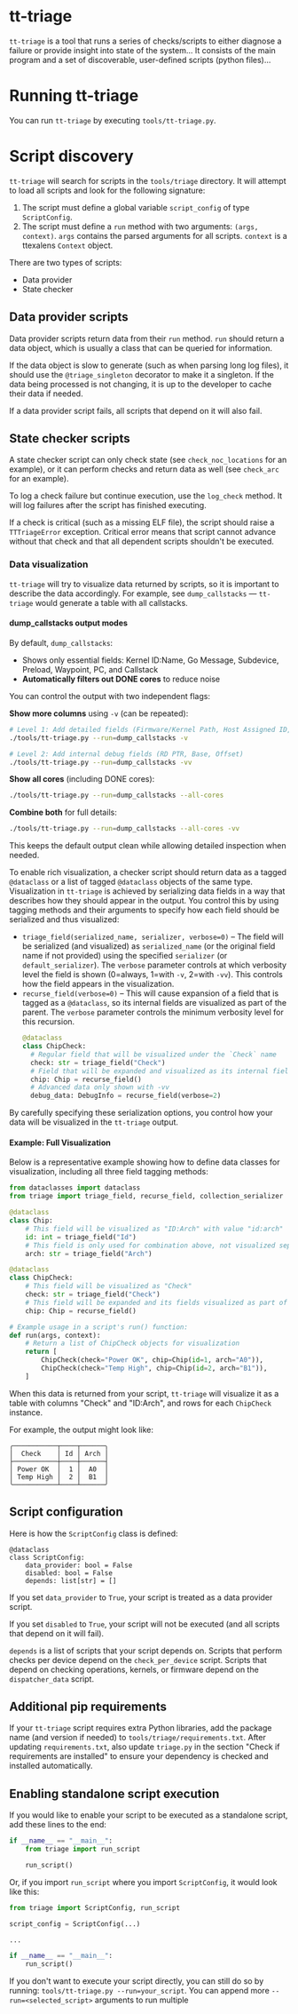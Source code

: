 # tt-triage

`tt-triage` is a tool that runs a series of checks/scripts to either diagnose a failure or provide insight into state of the system... It consists of the main program and a set of discoverable, user-defined scripts (python files)...

# Running tt-triage

You can run `tt-triage` by executing `tools/tt-triage.py`.

# Script discovery

`tt-triage` will search for scripts in the `tools/triage` directory. It will attempt to load all scripts and look for the following signature:
1. The script must define a global variable `script_config` of type `ScriptConfig`.
2. The script must define a `run` method with two arguments: `(args, context)`. `args` contains the parsed arguments for all scripts. `context` is a ttexalens `Context` object.

There are two types of scripts:
- Data provider
- State checker

## Data provider scripts

Data provider scripts return data from their `run` method. `run` should return a data object, which is usually a class that can be queried for information.

If the data object is slow to generate (such as when parsing long log files), it should use the `@triage_singleton` decorator to make it a singleton. If the data being processed is not changing, it is up to the developer to cache their data if needed.

If a data provider script fails, all scripts that depend on it will also fail.

## State checker scripts

A state checker script can only check state (see `check_noc_locations` for an example), or it can perform checks and return data as well (see `check_arc` for an example).

To log a check failure but continue execution, use the `log_check` method. It will log failures after the script has finished executing.

If a check is critical (such as a missing ELF file), the script should raise a `TTTriageError` exception. Critical error means that script cannot advance without that check and that all dependent scripts shouldn't be executed.

### Data visualization

`tt-triage` will try to visualize data returned by scripts, so it is important to describe the data accordingly. For example, see `dump_callstacks` — `tt-triage` would generate a table with all callstacks.

#### dump_callstacks output modes

By default, `dump_callstacks`:
- Shows only essential fields: Kernel ID:Name, Go Message, Subdevice, Preload, Waypoint, PC, and Callstack
- **Automatically filters out DONE cores** to reduce noise

You can control the output with two independent flags:

**Show more columns** using `-v` (can be repeated):
```bash
# Level 1: Add detailed fields (Firmware/Kernel Path, Host Assigned ID, Kernel Offset)
./tools/tt-triage.py --run=dump_callstacks -v

# Level 2: Add internal debug fields (RD PTR, Base, Offset)
./tools/tt-triage.py --run=dump_callstacks -vv
```

**Show all cores** (including DONE cores):
```bash
./tools/tt-triage.py --run=dump_callstacks --all-cores
```

**Combine both** for full details:
```bash
./tools/tt-triage.py --run=dump_callstacks --all-cores -vv
```

This keeps the default output clean while allowing detailed inspection when needed.

To enable rich visualization, a checker script should return data as a tagged `@dataclass` or a list of tagged `@dataclass` objects of the same type. Visualization in `tt-triage` is achieved by serializing data fields in a way that describes how they should appear in the output. You control this by using tagging methods and their arguments to specify how each field should be serialized and thus visualized:
- `triage_field(serialized_name, serializer, verbose=0)` – The field will be serialized (and visualized) as `serialized_name` (or the original field name if not provided) using the specified `serializer` (or `default_serializer`). The `verbose` parameter controls at which verbosity level the field is shown (0=always, 1=with `-v`, 2=with `-vv`). This controls how the field appears in the visualization.
- `recurse_field(verbose=0)` – This will cause expansion of a field that is tagged as a `@dataclass`, so its internal fields are visualized as part of the parent. The `verbose` parameter controls the minimum verbosity level for this recursion.
  ```python
  @dataclass
  class ChipCheck:
    # Regular field that will be visualized under the `Check` name
    check: str = triage_field("Check")
    # Field that will be expanded and visualized as its internal fields (see previous example)
    chip: Chip = recurse_field()
    # Advanced data only shown with -vv
    debug_data: DebugInfo = recurse_field(verbose=2)
  ```

By carefully specifying these serialization options, you control how your data will be visualized in the `tt-triage` output.

#### Example: Full Visualization

Below is a representative example showing how to define data classes for visualization, including all three field tagging methods:

```python
from dataclasses import dataclass
from triage import triage_field, recurse_field, collection_serializer

@dataclass
class Chip:
    # This field will be visualized as "ID:Arch" with value "id:arch"
    id: int = triage_field("Id")
    # This field is only used for combination above, not visualized separately
    arch: str = triage_field("Arch")

@dataclass
class ChipCheck:
    # This field will be visualized as "Check"
    check: str = triage_field("Check")
    # This field will be expanded and its fields visualized as part of ChipCheck
    chip: Chip = recurse_field()

# Example usage in a script's run() function:
def run(args, context):
    # Return a list of ChipCheck objects for visualization
    return [
        ChipCheck(check="Power OK", chip=Chip(id=1, arch="A0")),
        ChipCheck(check="Temp High", chip=Chip(id=2, arch="B1")),
    ]
```

When this data is returned from your script, `tt-triage` will visualize it as a table with columns "Check" and "ID:Arch", and rows for each `ChipCheck` instance.

For example, the output might look like:
```
╭───────────┬────┬──────╮
│  Check    │ Id │ Arch │
├───────────┼────┼──────┤
│ Power OK  │  1 │  A0  │
│ Temp High │  2 │  B1  │
╰───────────┴────┴──────╯
```

## Script configuration

Here is how the `ScriptConfig` class is defined:
```
@dataclass
class ScriptConfig:
    data_provider: bool = False
    disabled: bool = False
    depends: list[str] = []
```
If you set `data_provider` to `True`, your script is treated as a data provider script.

If you set `disabled` to `True`, your script will not be executed (and all scripts that depend on it will fail).

`depends` is a list of scripts that your script depends on. Scripts that perform checks per device depend on the `check_per_device` script. Scripts that depend on checking operations, kernels, or firmware depend on the `dispatcher_data` script.

## Additional pip requirements

If your `tt-triage` script requires extra Python libraries, add the package name (and version if needed) to `tools/triage/requirements.txt`.
After updating `requirements.txt`, also update `triage.py` in the section "Check if requirements are installed" to ensure your dependency is checked and installed automatically.

## Enabling standalone script execution

If you would like to enable your script to be executed as a standalone script, add these lines to the end:
```python
if __name__ == "__main__":
    from triage import run_script

    run_script()
```
Or, if you import `run_script` where you import `ScriptConfig`, it would look like this:
```python
from triage import ScriptConfig, run_script

script_config = ScriptConfig(...)

...

if __name__ == "__main__":
    run_script()
```

If you don't want to execute your script directly, you can still do so by running: `tools/tt-triage.py --run=your_script`. You can append more `--run=<selected_script>` arguments to run multiple
